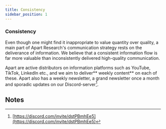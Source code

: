 ```yaml
---
title: Consistency
sidebar_position: 1
---
```


<!-----

Yay, no errors, warnings, or alerts!

Conversion time: 0.544 seconds.


Using this Markdown file:

1. Paste this output into your source file.
2. See the notes and action items below regarding this conversion run.
3. Check the rendered output (headings, lists, code blocks, tables) for proper
   formatting and use a linkchecker before you publish this page.

Conversion notes:

* Docs to Markdown version 1.0β33
* Fri Sep 30 2022 04:34:33 GMT-0700 (PDT)
* Source doc: Workbook doc
* This is a partial selection. Check to make sure intra-doc links work.
----->

### Consistency

Even though one might find it inappropriate to value quantity over quality, a main part of Apart Research's communication strategy rests on the deliverance of information. We believe that a consistent information flow is far more valuable than inconsistently delivered high-quality communication.

Apart are active distributors on information platforms such as YouTube, TikTok, LinkedIn etc., and we aim to deliver** weekly content** on each of these. Apart also has a weekly newsletter, a grand newsletter once a month and sporadic updates on our Discord-server[^1].

<!-- Footnotes themselves at the bottom. -->

## Notes

[^1]: [https://discord.com/invite/dstPBmhEe5](https://discord.com/invite/dstPBmhEe5)
